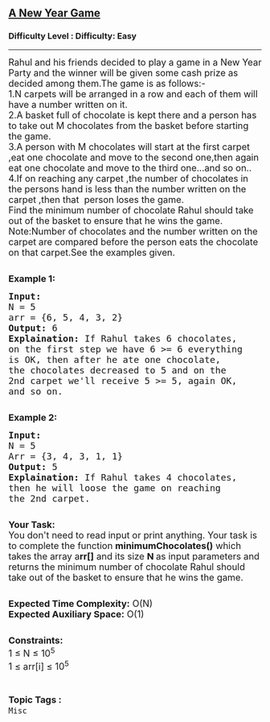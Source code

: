 <h2><a href="https://www.geeksforgeeks.org/problems/a-new-year-game1648/1?page=13&status=unsolved&sortBy=accuracy">A New Year Game</a></h2><h3>Difficulty Level : Difficulty: Easy</h3><hr><div class="problems_problem_content__Xm_eO"><p><span style="font-size:18px">Rahul and his friends decided to play a game in a New Year Party and the winner will be given some cash prize as decided among them.The game is as follows:-<br>
1.N carpets will be arranged in a row and each of them will have a number written on it.<br>
2.A basket full of chocolate is kept there and a person has to take out M chocolates from the basket before starting the game.<br>
3.A person with M chocolates will start at the first carpet ,eat one chocolate and move to the&nbsp;second one,then again eat one chocolate and move to the third one...and so on..<br>
4.If on reaching&nbsp;any carpet ,the number of chocolates in the persons hand is less than the number written on the carpet ,then that&nbsp;&nbsp;person loses the game.<br>
Find the minimum number of chocolate Rahul should take out of the basket to ensure that he wins the game.<br>
Note:Number of chocolates and the number written on the carpet are compared before the person eats the chocolate on that carpet.See the examples given.</span>&nbsp;</p>

<p><br>
<span style="font-size:18px"><strong>Example 1:</strong></span></p>

<pre><span style="font-size:18px"><strong>Input:</strong>
N = 5
arr = {6, 5, 4, 3, 2}
<strong>Output:</strong> 6
<strong>Explaination:</strong> If Rahul&nbsp;takes 6 chocolates, 
on the first step we have 6 &gt;= 6 everything 
is OK, then after he ate one chocolate,&nbsp; 
the chocolates decreased to 5 and on the 
2nd carpet&nbsp;we'll receive 5 &gt;= 5, again OK, 
and so on.</span><span style="font-size:18px">
</span></pre>

<p><br>
<span style="font-size:18px"><strong>Example 2:</strong></span></p>

<pre><span style="font-size:18px"><strong>Input:</strong>
N = 5
Arr = {3, 4, 3, 1, 1}
<strong>Output:</strong> 5
<strong>Explaination:</strong> If Rahul takes 4 chocolates, 
then he&nbsp;will loose the game&nbsp;on reaching 
the 2nd carpet.</span></pre>

<p><br>
<span style="font-size:18px"><strong>Your Task:</strong><br>
You don't need to read input or print anything. Your task is to complete the function&nbsp;<strong>minimumChocolates()</strong>&nbsp;which takes the array a<strong>rr[]</strong> and its size <strong>N&nbsp;</strong>as input parameters&nbsp;and returns&nbsp;the minimum number of chocolate Rahul should take out of the basket to ensure that he wins the game.</span></p>

<p><br>
<span style="font-size:18px"><strong>Expected Time Complexity:</strong> O(N)<br>
<strong>Expected Auxiliary Space:</strong> O(1)</span></p>

<p><br>
<span style="font-size:18px"><strong>Constraints:</strong><br>
1 ≤ N ≤ 10<sup>5</sup><br>
1 ≤ arr[i]&nbsp;≤ 10<sup>5</sup></span></p>
</div><br><p><span style=font-size:18px><strong>Topic Tags : </strong><br><code>Misc</code>&nbsp;